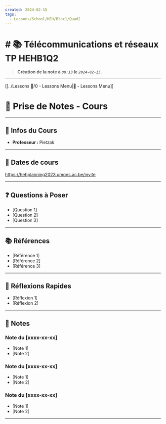 ```yaml
---
created: 2024-02-15
tags:
  - Lessons/School/HEH/Bloc1/Quad2
---
```


# # 📚  Télécommunications et réseaux TP HEHB1Q2
> **Création de la note à *`08:13`* le *`2024-02-15`.***
---
[[../Lessons 🏫/0 - Lessons Menu|🏫 - Lessons Menu]]

# 📝 Prise de Notes - Cours

---

## 👋 Infos du Cours
- **Professeur :** Pietzak

---

## 📅 Dates de cours

https://hehplanning2023.umons.ac.be/invite

---

## ❓ Questions à Poser

- [Question 1]
- [Question 2]
- [Question 3]

---

## 📚 Références

- [Référence 1]
- [Référence 2]
- [Référence 3]

---

## 🤔 Réflexions Rapides

- [Réflexion 1]
- [Réflexion 2]

---
## 📑 Notes

### Note du [xxxx-xx-xx]

- [Note 1]
- [Note 2]

### Note du [xxxx-xx-xx]

- [Note 1]
- [Note 2]

### Note du [xxxx-xx-xx]

- [Note 1]
- [Note 2]

---
